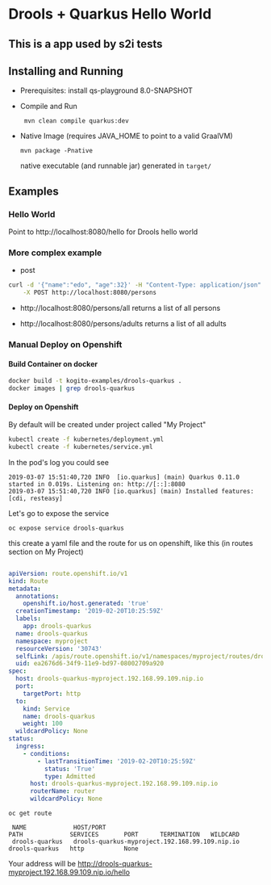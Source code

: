 # Drools + Quarkus Hello World
## This is a app used by s2i tests

## Installing and Running

- Prerequisites: install qs-playground 8.0-SNAPSHOT

- Compile and Run

    ```
     mvn clean compile quarkus:dev    
    ```

- Native Image (requires JAVA_HOME to point to a valid GraalVM)

    ```
    mvn package -Pnative
    ```
  
  native executable (and runnable jar) generated in `target/`

## Examples

### Hello World

Point to http://localhost:8080/hello for Drools hello world

### More complex example

- post 

```sh
curl -d '{"name":"edo", "age":32}' -H "Content-Type: application/json" \
    -X POST http://localhost:8080/persons                                                                                                    ~
```

- http://localhost:8080/persons/all returns a list of all persons

- http://localhost:8080/persons/adults returns a list of all adults

### Manual Deploy on Openshift

#### Build Container on docker
```sh
docker build -t kogito-examples/drools-quarkus .
docker images | grep drools-quarkus
```

#### Deploy on Openshift
By default will be created under project called "My Project"
```sh
kubectl create -f kubernetes/deployment.yml 
kubectl create -f kubernetes/service.yml 
```
In the pod's log you could see
```
2019-03-07 15:51:40,720 INFO  [io.quarkus] (main) Quarkus 0.11.0 started in 0.019s. Listening on: http://[::]:8080
2019-03-07 15:51:40,720 INFO [io.quarkus] (main) Installed features: [cdi, resteasy]
```

Let's go to expose the service
```
oc expose service drools-quarkus
```
this create a yaml file and the route for us on openshift, like this (in routes section on My Project)
 ```yaml
 
 apiVersion: route.openshift.io/v1
 kind: Route
 metadata:
   annotations:
     openshift.io/host.generated: 'true'
   creationTimestamp: '2019-02-20T10:25:59Z'
   labels:
     app: drools-quarkus
   name: drools-quarkus
   namespace: myproject
   resourceVersion: '30743'
   selfLink: /apis/route.openshift.io/v1/namespaces/myproject/routes/drools-quarkus
   uid: ea2676d6-34f9-11e9-bd97-08002709a920
 spec:
   host: drools-quarkus-myproject.192.168.99.109.nip.io
   port:
     targetPort: http
   to:
     kind: Service
     name: drools-quarkus
     weight: 100
   wildcardPolicy: None
 status:
   ingress:
     - conditions:
         - lastTransitionTime: '2019-02-20T10:25:59Z'
           status: 'True'
           type: Admitted
       host: drools-quarkus-myproject.192.168.99.109.nip.io
       routerName: router
       wildcardPolicy: None

 ```
 ```
 oc get route
 
  NAME             HOST/PORT                                        PATH             SERVICES       PORT      TERMINATION   WILDCARD
  drools-quarkus   drools-quarkus-myproject.192.168.99.109.nip.io   drools-quarkus   http           None
  ```

  Your address will be
  http://drools-quarkus-myproject.192.168.99.109.nip.io/hello
  
  
